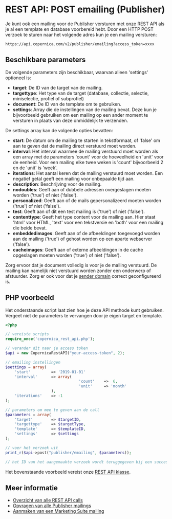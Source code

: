 # REST API: POST emailing (Publisher)

Je kunt ook een mailing voor de Publisher versturen met onze 
REST API als je al een template en database voorbereid hebt. Door een HTTP 
POST verzoek te sturen naar het volgende adres kun je een mailing versturen:

`https://api.copernica.com/v2/publisher/emailing?access_token=xxxx`

## Beschikbare parameters

De volgende parameters zijn beschikbaar, waarvan alleen 'settings' optioneel is:

* **target**: De ID van de target van de mailing.
* **targettype**: Het type van de target (database, collectie, selectie, miniselectie, profiel of subprofiel)
* **document**: De ID van de template om te gebruiken.
* **settings**: Array die de instellingen van de mailing bevat. Deze kun je 
bijvoorbeeld gebruiken om een mailing op een ander moment te versturen in plaats 
van deze onmiddelijk te verzenden.

De settings array kan de volgende opties bevatten:

* **start**: De datum om de mailing te starten in tekstformaat, of 'false' 
om aan te geven dat de mailing direct verstuurd moet worden.
* **interval**: Het interval waarmee de mailing verstuurd moet worden als 
een array met de parameters 'count' voor de hoeveelheid en 'unit' voor de 
eenheid. Voor een mailing elke twee weken is 'count' bijvoorbeeld 2 en de 
'unit' is 'week'.
* **iterations**: Het aantal keren dat de mailing verstuurd moet worden. 
Een negatief getal geeft een mailing voor onbepaalde tijd aan.
* **description**: Beschrijving voor de mailing.
* **nodoubles**: Geeft aan of dubbele adressen overgeslagen moeten worden ('true') 
of niet ('false').
* **personalized**: Geeft aan of de mails gepersonalizeerd moeten worden ('true') 
of niet ('false').
* **test**: Geeft aan of dit een test mailing is ('true') of niet ('false').
* **contenttype**: Geeft het type content voor de mailing aan. Hier staat 'html' 
voor HTML, 'text' voor een tekstversie en 'both' voor een mailing die beide bevat.
* **embeddedimages**: Geeft aan of de afbeeldingen toegevoegd worden aan de mailing ('true') 
of gehost worden op een aparte webserver ('false').
* **cacheimages**: Geeft aan of externe afbeeldingen in de cache opgeslagen moeten worden ('true') 
of niet ('false').

Zorg ervoor dat je document volledig is voor je de mailing verstuurd. 
De mailing kan namelijk niet verstuurd worden zonder een onderwerp of 
afstuurder. Zorg er ook voor dat je [sender domain](../sender-domains) 
correct geconfigureerd is.

## PHP voorbeeld

Het onderstaande script laat zien hoe je deze API methode kunt gebruiken. 
Vergeet niet de parameters te vervangen door je eigen target en template.

```php
<?php

// vereiste scripts
require_once('copernica_rest_api.php');

// verander dit naar je access token
$api = new CopernicaRestAPI("your-access-token", 2);

// emailing instellingen
$settings = array(
    'start'         => '2019-01-01'
    'interval'      => array(   
                                'count'    =>  6,
                                'unit'     => 'month'
                    ),
    'iterations'    => -1
);

// parameters om mee te geven aan de call
$parameters = array(
    'target'        => $targetID,
    'targettype'    => $targetType,
    'template'      => $templateID,
    'settings'      => $settings
);

// voer het verzoek uit
print_r($api->post("publisher/emailing", $parameters));

// het ID van het aangemaakte verzoek wordt teruggegeven bij een succesvol verzoek
```

Het bovenstaande voorbeeld vereist onze [REST API klasse](rest-php).

## Meer informatie

* [Overzicht van alle REST API calls](./rest-api)
* [Opvragen van alle Publisher mailings](./rest-get-publisher-emailings)
* [Aanmaken van een Marketing Suite mailing](./rest-post-ms-emailing)
